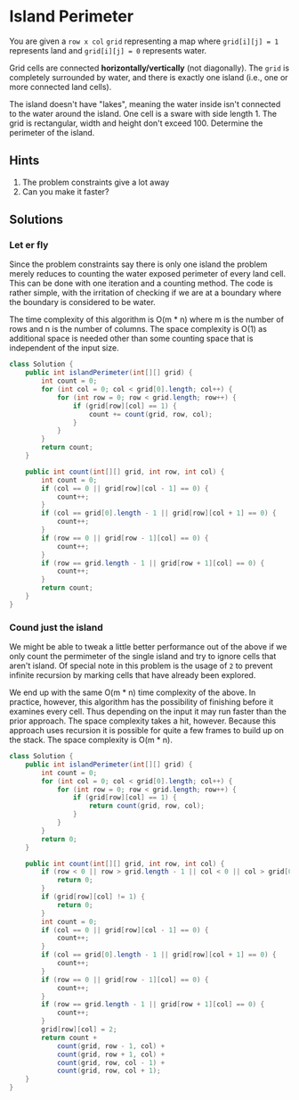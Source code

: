 # Island Perimeter

You are given a `row x col` `grid` representing a map where `grid[i][j] = 1`
represents land and `grid[i][j] = 0` represents water.

Grid cells are connected **horizontally/vertically** (not diagonally). The
`grid` is completely surrounded by water, and there is exactly one island
(i.e., one or more connected land cells).

The island doesn't have "lakes", meaning the water inside isn't connected to
the water around the island. One cell is a sware with side length 1. The grid
is rectangular, width and height don't exceed 100. Determine the perimeter of
the island.

## Hints

1. The problem constraints give a lot away
1. Can you make it faster?

## Solutions

### Let er fly

Since the problem constraints say there is only one island the problem
merely reduces to counting the water exposed perimeter of every land cell.
This can be done with one iteration and a counting method. The code is rather
simple, with the irritation of checking if we are at a boundary where the
boundary is considered to be water.

The time complexity of this algorithm is O(m * n) where m is the number of rows
and n is the number of columns. The space complexity is O(1) as additional
space is needed other than some counting space that is independent of the
input size.

```java
class Solution {
    public int islandPerimeter(int[][] grid) {
        int count = 0;
        for (int col = 0; col < grid[0].length; col++) {
            for (int row = 0; row < grid.length; row++) {
                if (grid[row][col] == 1) {
                    count += count(grid, row, col);
                }
            }
        }
        return count;
    }

    public int count(int[][] grid, int row, int col) {
        int count = 0;
        if (col == 0 || grid[row][col - 1] == 0) {
            count++;
        }
        if (col == grid[0].length - 1 || grid[row][col + 1] == 0) {
            count++;
        }
        if (row == 0 || grid[row - 1][col] == 0) {
            count++;
        }
        if (row == grid.length - 1 || grid[row + 1][col] == 0) {
            count++;
        }
        return count;
    }
}
```

### Cound just the island

We might be able to tweak a little better performance out of the above if we
only count the permimeter of the single island and try to ignore cells that
aren't island. Of special note in this problem is the usage of `2` to prevent
infinite recursion by marking cells that have already been explored.

We end up with the same O(m * n) time complexity of the above. In practice,
however, this algorithm has the possibility of finishing before it examines
every cell. Thus depending on the input it may run faster than the prior
approach. The space complexity takes a hit, however. Because this approach
uses recursion it is possible for quite a few frames to build up on the stack.
The space complexity is O(m * n).

```java
class Solution {
    public int islandPerimeter(int[][] grid) {
        int count = 0;
        for (int col = 0; col < grid[0].length; col++) {
            for (int row = 0; row < grid.length; row++) {
                if (grid[row][col] == 1) {
                    return count(grid, row, col);
                }
            }
        }
        return 0;
    }

    public int count(int[][] grid, int row, int col) {
        if (row < 0 || row > grid.length - 1 || col < 0 || col > grid[0].length - 1) {
            return 0;
        }
        if (grid[row][col] != 1) {
            return 0;
        }
        int count = 0;
        if (col == 0 || grid[row][col - 1] == 0) {
            count++;
        }
        if (col == grid[0].length - 1 || grid[row][col + 1] == 0) {
            count++;
        }
        if (row == 0 || grid[row - 1][col] == 0) {
            count++;
        }
        if (row == grid.length - 1 || grid[row + 1][col] == 0) {
            count++;
        }
        grid[row][col] = 2;
        return count +
            count(grid, row - 1, col) +
            count(grid, row + 1, col) +
            count(grid, row, col - 1) +
            count(grid, row, col + 1);
    }
}
```
